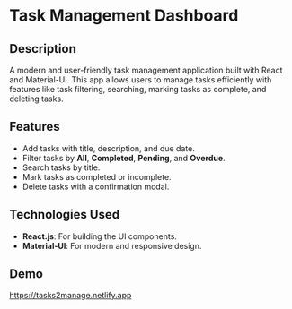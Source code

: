# **Task Management Dashboard**

## **Description**
A modern and user-friendly task management application built with React and Material-UI. This app allows users to manage tasks efficiently with features like task filtering, searching, marking tasks as complete, and deleting tasks.


## **Features**
- Add tasks with title, description, and due date.
- Filter tasks by **All**, **Completed**, **Pending**, and **Overdue**.
- Search tasks by title.
- Mark tasks as completed or incomplete.
- Delete tasks with a confirmation modal.


## **Technologies Used**
- **React.js**: For building the UI components.
- **Material-UI**: For modern and responsive design.


## Demo
https://tasks2manage.netlify.app
